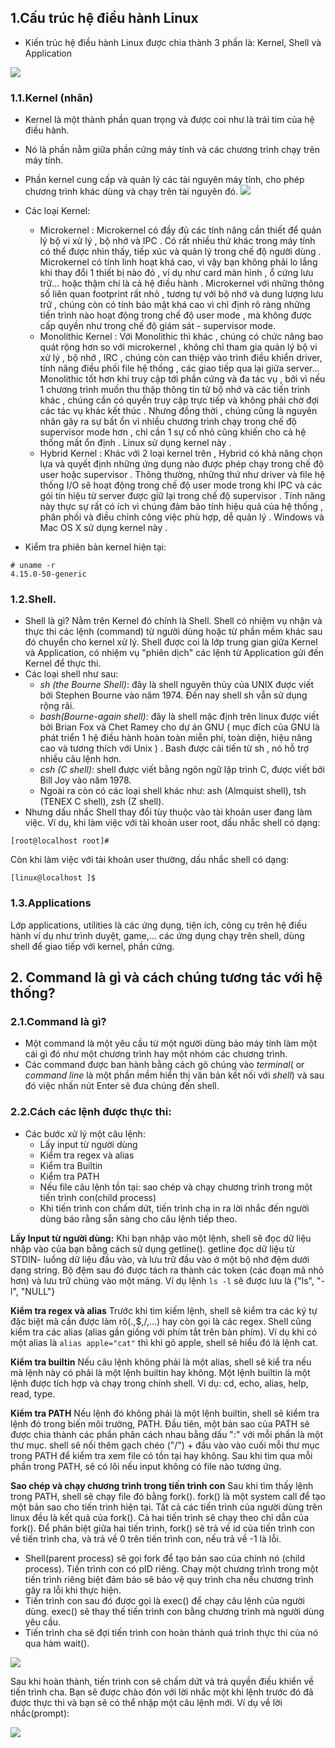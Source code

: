 ## 1.Cấu trúc hệ điều hành Linux
- Kiến trúc hệ điều hành Linux được chia thành 3 phần là: Kernel, Shell và Application

![](https://i.imgur.com/ydbvjuR.png)

### 1.1.Kernel (nhân)
- Kernel là một thành phần quan trọng và được coi như là trái tim của hệ điều hành.
- Nó là phần nằm giữa phần cứng máy tính và các chương trình chạy trên máy tính.
- Phần kernel cung cấp và quản lý các tài nguyên máy tính, cho phép chương trình khác dùng và chạy trên tài nguyên đó.
![](https://i.imgur.com/m8hIXmD.png)

- Các loại Kernel:

  - Microkernel : Microkernel có đầy đủ các tính năng cần thiết để quản lý bộ vi xử lý , bộ nhớ và IPC . Có rất nhiều thứ khác trong máy tính có thể được nhìn thấy, tiếp xúc và quản lý trong chế độ người dùng . Microkernel có tính linh hoạt khá cao, vì vậy bạn không phải lo lắng khi thay đổi 1 thiết bị nào đó , ví dụ như card màn hình , ổ cứng lưu trữ... hoặc thậm chí là cả hệ điều hành . Microkernel với những thông số liên quan footprint rất nhỏ , tương tự với bộ nhớ và dung lượng lưu trữ , chúng còn có tính bảo mật khá cao vì chỉ định rõ ràng những tiến trình nào hoạt động trong chế độ user mode , mà không được cấp quyền như trong chế độ giám sát - supervisor mode.
  - Monolithic Kernel : Với Monolithic thì khác , chúng có chức năng bao quát rộng hơn so với microkernel , không chỉ tham gia quản lý bộ vi xử lý , bộ nhớ , IRC , chúng còn can thiệp vào trình điều khiển driver, tính năng điều phối file hệ thống , các giao tiếp qua lại giữa server... Monolithic tốt hơn khi truy cập tới phần cứng và đa tác vụ , bởi vì nếu 1 chương trình muốn thu thập thông tin từ bộ nhớ và các tiến trình khác , chúng cần có quyền truy cập trực tiếp và không phải chờ đợi các tác vụ khác kết thúc . Nhưng đồng thời , chúng cũng là nguyên nhân gây ra sự bất ổn vì nhiều chương trình chạy trong chế độ supervisor mode hơn , chỉ cần 1 sự cố nhỏ cũng khiến cho cả hệ thống mất ổn định . Linux sử dụng kernel này .
  - Hybrid Kernel : Khác với 2 loại kernel trên , Hybrid có khả năng chọn lựa và quyết định những ứng dụng nào được phép chạy trong chế độ user hoặc supervisor . Thông thường, những thứ như driver và file hệ thống I/O sẽ hoạt động trong chế độ user mode trong khi IPC và các gói tín hiệu từ server được giữ lại trong chế độ supervisor . Tính năng này thực sự rất có ích vì chúng đảm bảo tính hiệu quả của hệ thống , phân phối và điều chỉnh công việc phù hợp, dễ quản lý . Windows và Mac OS X sử dụng kernel này .
- Kiểm tra phiên bản kernel hiện tại:
```
# uname -r
4.15.0-50-generic
```
### 1.2.Shell.
- Shell là gì? Nằm trên Kernel đó chính là Shell. Shell có nhiệm vụ nhận và thực thi các lệnh (command) từ người dùng hoặc từ phần mềm khác sau đó chuyển cho kernel xử lý. Shell được coi là lớp trung gian giữa Kernel và Application, có nhiệm vụ "phiên dịch" các lệnh từ Application gửi đến Kernel để thực thi.
- Các loại shell như sau:
  - *sh (the Bourne Shell)*: đây là shell nguyên thủy của UNIX được viết bởi Stephen Bourne vào năm 1974. Đến nay shell sh vẫn sử dụng rộng rãi.
  - *bash(Bourne-again shell)*: đây là shell mặc định trên linux được viết bởi Brian Fox và Chet Ramey cho dự án GNU ( mục đích của GNU là phát triển 1 hệ điều hành hoàn toàn miễn phí, toàn diện, hiệu năng cao và tương thích với Unix ) . Bash được cải tiến từ sh , nó hỗ trợ nhiều câu lệnh hơn.
  - *csh (C shell)*: shell được viết bằng ngôn ngữ lập trình C, được viết bởi Bill Joy vào năm 1978.
  - Ngoài ra còn có các loại shell khác như: ash (Almquist shell), tsh (TENEX C shell), zsh (Z shell).
- Nhưng dấu nhắc Shell thay đổi tùy thuộc vào tài khoản user đang làm việc. Ví dụ, khi làm việc với tài khoản user root, dấu nhắc shell có dạng:
```
[root@localhost root]#
```
  Còn khi làm việc với tài khoản user thường, dấu nhắc shell có dạng:
```
[linux@localhost ]$
```
### 1.3.Applications
Lớp applications, utilities là các ứng dụng, tiện ích, công cụ trên hệ điều hành ví dụ như trình duyệt, game,... các ứng dụng chạy trên shell, dùng shell để giao tiếp với kernel, phần cứng.



## 2. Command là gì và cách chúng tương tác với hệ thống?
### 2.1.Command là gì?
- Một command là một yêu cầu từ một người dùng bảo máy tính làm một cái gì đó như một chương trình hay một nhóm các chương trình.
- Các command được ban hành bằng cách gõ chúng vào *terminal*( or *command line* là một phần mềm hiển thị văn bản kết nối với *shell*) và sau đó việc nhấn nút Enter sẽ đưa chúng đến shell.
### 2.2.Cách các lệnh được thực thi:
- Các bước xử lý một câu lệnh:
  - Lấy input từ người dùng
  - Kiểm tra regex và alias
  - Kiểm tra Builtin
  - Kiểm tra PATH
  - Nếu file câu lệnh tồn tại: sao chép và chạy chương trình trong một tiến trình con(child process)
  - Khi tiến trình con chấm dứt, tiến trình cha in ra lời nhắc đến người dùng báo rằng sẵn sàng cho câu lệnh tiếp theo.

**Lấy Input từ người dùng:**
Khi bạn nhập vào một lệnh, shell sẽ đọc dữ liệu nhập vào của bạn bằng cách sử dụng getline(). getline đọc dữ liệu từ STDIN- luồng dữ liệu đầu vào, và lưu trữ đầu vào ở một bộ nhớ đệm dưới dạng string.
Bộ đệm sau đó được tách ra thành các token (các đoạn mã nhỏ hơn) và lưu trữ chúng vào một mảng. Ví dụ lệnh `ls -l`
sẽ được lưu là {"ls", "-l", "NULL"}

**Kiểm tra regex và alias**
Trước khi tìm kiếm lệnh, shell sẽ kiểm tra các ký tự đặc biệt mà cần được làm rõ(.,$,/,...) hay còn gọi là các regex. Shell cũng kiểm tra các alias (alias gần giống với phím tắt trên bàn phím). Ví dụ khi có một alias là `alias apple="cat"` thì khi gõ apple, shell sẽ hiểu đó là lệnh cat.

**Kiểm tra builtin**
Nếu câu lệnh không phải là một alias, shell sẽ kiể tra nếu mà lệnh này có phải là một lệnh builtin hay không. Một lệnh builtin là một lệnh được tích hợp và chạy trong chính shell. Ví dụ: cd, echo, alias, help, read, type.

**Kiểm tra PATH**
Nếu lệnh đó không phải là một lệnh builtin, shell sẽ kiểm tra lệnh đó trong biến môi trường, PATH. Đầu tiên, một bản sao của PATH sẽ được chia thành các phần phân cách nhau bằng dấu ":" với mỗi phần là một thư mục. shell sẽ nối thêm gạch chéo ("/") + đầu vào vào cuối mỗi thư mục trong PATH để kiểm tra xem file có tồn tại hay không.
Sau khi tìm qua mỗi phần trong PATH, sẽ có lôi nếu input không có file nào tương ứng.

**Sao chép và chạy chương trình trong tiến trình con**
Sau khi tìm thấy lệnh trong PATH, shell sẽ chạy file đó bằng fork(). fork() là một system call để tạo một bản sao cho tiến trình hiện tại. Tất cả các tiến trình của người dùng trên linux đều là kết quả của fork(). Cả hai tiến trình sẽ chạy theo chỉ dẫn của fork(). Để phân biệt giữa hai tiến trình, fork() sẽ trả về id của tiến trình con về tiến trình cha, và trả về 0 trên tiến trình con, nếu trả về -1 là lỗi.
  - Shell(parent process) sẽ gọi fork để tạo bản sao của chính nó (child process). Tiến trình con có pID riêng. Chạy một chương trình trong một tiến trình riêng biệt đảm bảo sẽ bảo vệ quy trình cha nếu chương trình gây ra lỗi khi thực hiện.
  - Tiến trình con sau đó được gọi là exec() để chạy câu lệnh của người dùng. exec() sẽ thay thế tiến trình con bằng chương trình mà người dùng yêu cầu.
  - Tiến trình cha sẽ đợi tiến trình con hoàn thành quá trình thực thi của nó qua hàm wait().

  ![](https://i.imgur.com/KFowODP.png)

Sau khi hoàn thành, tiến trình con sẽ chấm dứt và trả quyền điều khiển về tiến trình cha. Bạn sẽ được chào đón với lời nhắc một khi lệnh trước đó đã được thực thi và bạn sẽ có thể nhập một câu lệnh mới.
Ví dụ về lời nhắc(prompt):

![](http://i.imgur.com/ZAlkayk.png)


